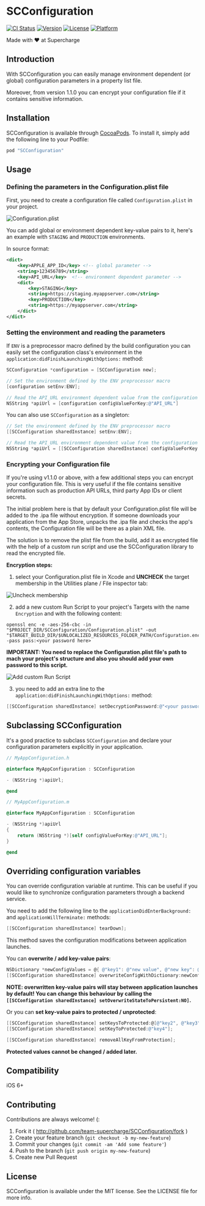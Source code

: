 # SCConfiguration

[![CI Status](http://img.shields.io/travis/team-supercharge/SCConfiguration.svg?style=flat)](https://travis-ci.org/team-supercharge/SCConfiguration)
[![Version](https://img.shields.io/cocoapods/v/SCConfiguration.svg?style=flat)](http://cocoadocs.org/docsets/SCConfiguration)
[![License](https://img.shields.io/cocoapods/l/SCConfiguration.svg?style=flat)](http://cocoadocs.org/docsets/SCConfiguration)
[![Platform](https://img.shields.io/cocoapods/p/SCConfiguration.svg?style=flat)](http://cocoadocs.org/docsets/SCConfiguration)

Made with ♥︎ at Supercharge

## Introduction

With SCConfiguration you can easily manage environment dependent (or global) configuration parameters in a property list file.

Moreover, from version 1.1.0 you can encrypt your configuration file if it contains sensitive information.

## Installation

SCConfiguration is available through [CocoaPods](http://cocoapods.org). To install it, simply add the following line to your Podfile:

```ruby
pod "SCConfiguration"
```

## Usage

### Defining the parameters in the Configuration.plist file

First, you need to create a configuration file called `Configuration.plist` in your project.

![Configuration.plist](Images/plist.png)

You can add global or environment dependent key-value pairs to it, here's an example with `STAGING` and `PRODUCTION` environments.

In source format:

```xml
<dict>
	<key>APPLE_APP_ID</key> <!-- global parameter -->
	<string>123456789</string>
	<key>API_URL</key>  <!-- environment dependent parameter -->
	<dict>
		<key>STAGING</key>
		<string>https://staging.myappserver.com</string>
		<key>PRODUCTION</key>
		<string>https://myappserver.com</string>
	</dict>
</dict>
```

### Setting the environment and reading the parameters

If `ENV` is a preprocessor macro defined by the build configuration you can easily set the configuration class's environment in the `application:didFinishLaunchingWithOptions:` method:

```objective-c
SCConfiguration *configuration = [SCConfiguration new];

// Set the environment defined by the ENV preprocessor macro
[configuration setEnv:ENV];

// Read the API_URL environment dependent value from the configuration
NSString *apiUrl = [configuration configValueForKey:@"API_URL"]
```

You can also use `SCConfiguration` as a singleton:

```objective-c
// Set the environment defined by the ENV preprocessor macro
[[SCConfiguration sharedInstance] setEnv:ENV];

// Read the API_URL environment dependent value from the configuration
NSString *apiUrl = [[SCConfiguration sharedInstance] configValueForKey:@"API_URL"]
```

### Encrypting your Configuration file

If you're using v1.1.0 or above, with a few additional steps you can encrypt your configuration file. This is very useful if the file contains sensitive information such as production API URLs, third party App IDs or client secrets.

The initial problem here is that by default your Configuration.plist file will be added to the .ipa file without encryption. If someone downloads your application from the App Store, unpacks the .ipa file and checks the app's contents, the Configuration file will be there as a plain XML file.

The solution is to remove the plist file from the build, add it as encrypted file with the help of a custom run script and use the SCConfiguration library to read the encrypted file.

**Encryption steps:**

1) select your Configuration.plist file in Xcode and **UNCHECK** the target membership in the Utilities plane / File inspector tab:

![Uncheck membership](Images/encryption_step_1.png)

2) add a new custom Run Script to your project's Targets with the name `Encryption` and with the following content:

```
openssl enc -e -aes-256-cbc -in "$PROJECT_DIR/SCConfiguration/Configuration.plist" -out "$TARGET_BUILD_DIR/$UNLOCALIZED_RESOURCES_FOLDER_PATH/Configuration.enc" -pass pass:<your password here>
```

**IMPORTANT: You need to replace the Configuration.plist file's path to mach your project's structure and also you should add your own password to this script.**

![Add custom Run Script](Images/encryption_step_2.png)

3) you need to add an extra line to the `application:didFinishLaunchingWithOptions:` method:

```objective-c
[[SCConfiguration sharedInstance] setDecryptionPassword:@"<your password here>"];
```

## Subclassing SCConfiguration

It's a good practice to subclass `SCConfiguration` and declare your configuration parameters explicitly in your application.

```objective-c
// MyAppConfiguration.h

@interface MyAppConfiguration : SCConfiguration

- (NSString *)apiUrl;

@end
```

```objective-c
// MyAppConfiguration.m

@interface MyAppConfiguration : SCConfiguration

- (NSString *)apiUrl
{
    return (NSString *)[self configValueForKey:@"API_URL"];
}

@end
```

## Overriding configuration variables

You can override configuration variable at runtime. This can be useful if you would like to synchronize configuration parameters through a backend service.

You need to add the following line to the `applicationDidEnterBackground:` and `applicationWillTerminate:` methods:

```objective-c
[[SCConfiguration sharedInstance] tearDown];
```

This method saves the configuration modifications between application launches.

You can **overwrite / add key-value pairs**:

```objective-c
NSDictionary *newConfigValues = @{ @"key1": @"new value", @"new key": @"new value" };
[[SCConfiguration sharedInstance] overwriteConfigWithDictionary:newConfigValues];
```

**NOTE: overwritten key-value pairs will stay between application launches by default! You can change this behaviour by calling the `[[SCConfiguration sharedInstance] setOverwriteStateToPersistent:NO]`.**

Or you can **set key-value pairs to protected / unprotected**:

```objective-c
[[SCConfiguration sharedInstance] setKeysToProtected:@[@"key2", @"key3"]];
[[SCConfiguration sharedInstance] setKeyToProtected:@"key4"];

[[SCConfiguration sharedInstance] removeAllKeyFromProtection];
```

**Protected values cannot be changed / added later.**

## Compatibility

iOS 6+

## Contributing

Contributions are always welcome! (:

1. Fork it ( http://github.com/team-supercharge/SCConfiguration/fork )
2. Create your feature branch (`git checkout -b my-new-feature`)
3. Commit your changes (`git commit -am 'Add some feature'`)
4. Push to the branch (`git push origin my-new-feature`)
5. Create new Pull Request

## License

SCConfiguration is available under the MIT license. See the LICENSE file for more info.
